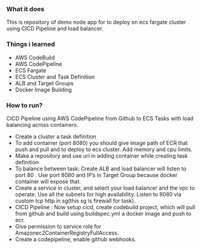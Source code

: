 ### What it does
This is repository of demo node app for to deploy on ecs fargate cluster using CICD Pipeline and load balancer.

### Things i learned
- AWS CodeBuild
- AWS CodePipeline
- ECS Fargate
- ECS Cluster and Task Definition
- ALB and Target Groups
- Docker Image Building

### How to run?

CICD Pipeline using AWS CodePipeline from Github to ECS Tasks with load balancing across containers.
- Create a cluster a task definition
- To add container (port 8080) you should give image path of ECR that push and pull and to deploy to ecs cluster. Add memory and cpu limits.
- Make a repository and use uri in adding container while creating task definition
- To balance between task: Create ALB and load balancer will listen to port 80 . Use port 8080 and IP’s in Target Group because docker container will expose that.
- Create a service in cluster, and select your load balancer and the vpc to operate. Use all the subnets for high availability. Listen to 8080 via custom tcp http in sg(this sg is firewall for task).
- CICD Pipeline : Now setup cicd, create codebuild project, which will pull from github and build using buildspec.yml a docker image and push to ecr.
- Give permission to service role for Amazonec2ContainerRegistryFullAccess.
- Create a codepipeline, enable github webhooks.
